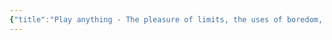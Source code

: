 ```yaml
---
{"title":"Play anything - The pleasure of limits, the uses of boredom, and the secret of games","authors":["[[Helen Lynch]]"],"date":"2018-04-03","processed":false,"tags":["gamification"],"dg-publish":true,"created":"2024-08-30","modified":"2024-09-13","permalink":"/20-literature-notes/lynch2018/","dgPassFrontmatter":true,"updated":"2024-09-13"}
---
```


